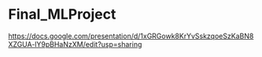 # Final_MLProject

https://docs.google.com/presentation/d/1xGRGowk8KrYvSskzqoeSzKaBN8XZGUA-lY9pBHaNzXM/edit?usp=sharing
